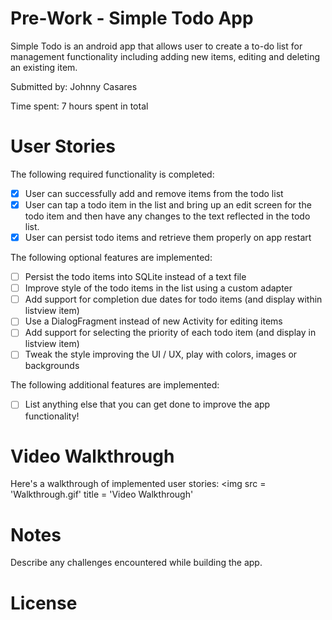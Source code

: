 # Pre-Work - Simple Todo App

Simple Todo is an android app that allows user to create a to-do list for management functionality including adding new items, editing and deleting an existing item.

Submitted by: Johnny Casares

Time spent: 7 hours spent in total

# User Stories
The following required functionality is completed:

* [x] User can successfully add and remove items from the todo list
* [x] User can tap a todo item in the list and bring up an edit screen for the todo item and then have any changes to the text reflected in the todo list.
* [x] User can persist todo items and retrieve them properly on app restart

The following optional features are implemented:

* [ ] Persist the todo items into SQLite instead of a text file
* [ ] Improve style of the todo items in the list using a custom adapter
* [ ] Add support for completion due dates for todo items (and display within listview item)
* [ ] Use a DialogFragment instead of new Activity for editing items
* [ ] Add support for selecting the priority of each todo item (and display in listview item)
* [ ] Tweak the style improving the UI / UX, play with colors, images or backgrounds

The following additional features are implemented:

* [ ] List anything else that you can get done to improve the app functionality!


# Video Walkthrough
Here's a walkthrough of implemented user stories:
<img src = 'Walkthrough.gif'  title = 'Video Walkthrough'

# Notes
Describe any challenges encountered while building the app.

# License
